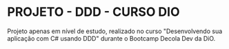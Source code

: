 # PROJETO - DDD - CURSO DIO
 Projeto apenas em nível de estudo, realizado no curso "Desenvolvendo sua aplicação com C# usando DDD" durante o Bootcamp Decola Dev da DiO.
